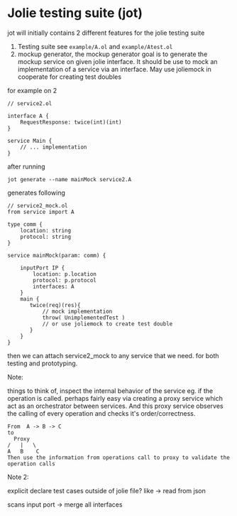 # Jolie testing suite (jot)

jot will initially contains 2 different features for the jolie testing suite

1. Testing suite see `example/A.ol` and `example/Atest.ol`
2. mockup generator, the mockup generator goal is to generate the mockup service on given jolie interface. It should be use to mock an implementation of a service via an interface. May use joliemock in cooperate for creating test doubles

for example on 2

```jolie
// service2.ol

interface A {
    RequestResponse: twice(int)(int)
}

service Main {
    // ... implementation
}
```

after running

```jolie
jot generate --name mainMock service2.A 
```

generates following

```jolie
// service2_mock.ol
from service import A

type comm {
    location: string
    protocol: string
}

service mainMock(param: comm) {

    inputPort IP {
        location: p.location
        protocol: p.protocol
        interfaces: A
    }
    main {
       twice(req)(res){
           // mock implementation
           throw( UnimplementedTest )
           // or use joliemock to create test double
       }
    }
}
```

then we can attach service2_mock to any service that we need. for both testing and prototyping.

Note:

things to think of, inspect the internal behavior of the service eg. if the operation is called. perhaps fairly easy via creating a proxy service which act as an orchestrator between services. And this proxy service observes the calling of every operation and checks it's order/correctness.

```
From  A -> B -> C
to
  Proxy
/   |   \
A   B    C
Then use the information from operations call to proxy to validate the operation calls
```

Note 2:

explicit declare test cases outside of jolie file? like -> read from json


scans input port -> merge all interfaces
